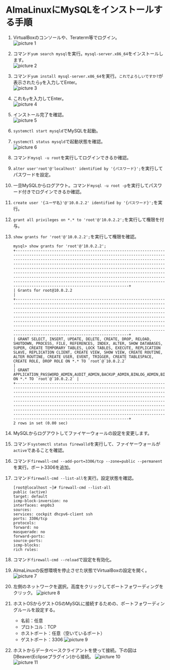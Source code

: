 # AlmaLinuxにMySQLをインストールする手順

1. VirtualBoxのコンソールや、Teraterm等でログイン。  
![picture 1](image/8b450772c5a63eb1e0cffb3b94ec9446b4b8e9d97f644cc98a509bd518e1ec7d.png)  

1. コマンド`yum search mysql`を実行。`mysql-server.x86_64`をインストールします。  
![picture 2](image/cce473140ca3128af367bf4992fe3ee4fc95fe1b0b323bda2c44a61e32ccd185.png)  

1. コマンド`yum install mysql-server.x86_64`を実行。`これでよろしいですか?`が表示されたら`y`を入力してEnter。  
![picture 3](image/b01de9da4030b4b285a0107f2c70c25e116bac613bd49ffa9652cf70f14af459.png)  

1. これも`y`を入力してEnter。  
![picture 4](image/ca5bd2bf33758ac925ec7aa1ed386977f0b578db90ff4ee58bb91c90ab34d890.png)  

1. インストール完了を確認。  
![picture 5](image/22a76d5b09e47b59c4b9939abbb5557203a3a0f0fafa7525f9db0a1f898f220b.png)  

1. `systemctl start mysqld`でMySQLを起動。  

1. `systemctl status mysqld`で起動状態を確認。  
![picture 6](image/aafc64abc4eea235ce4b6009f865f8a2d673bc119633a95e779ce095d19ce497.png)  

1. コマンド`mysql -u root`を実行してログインできるか確認。

1. `alter user'root'@'localhost' identified by '{パスワード}';`を実行してパスワードを設定。

1. 一旦MySQLからログアウト。コマンド`mysql -u root -p`を実行してパスワード付きでログインできるか確認。

1. `create user '{ユーザ名}'@'10.0.2.2' identified by '{パスワード}';`を実行。

1. `grant all privileges on *.* to 'root'@'10.0.2.2';`を実行して権限を付与。

1. `show grants for 'root'@'10.0.2.2';`を実行して権限を確認。
    ```
    mysql> show grants for 'root'@'10.0.2.2';
    +----------------------------------------------------------------------------------------------------------------------------------------------------------------------------------------------------------------------------------------------------------------------------------------------------------------------------------------------------------------------------------------------------------------------------------------------------------------------------------------------------------------------------------------------------------------------------------------------------------+
    | Grants for root@10.0.2.2                                                                                                                                                                                                                                                                                                                                                                                                                                                                                                                                                                                 |
    +----------------------------------------------------------------------------------------------------------------------------------------------------------------------------------------------------------------------------------------------------------------------------------------------------------------------------------------------------------------------------------------------------------------------------------------------------------------------------------------------------------------------------------------------------------------------------------------------------------+
    | GRANT SELECT, INSERT, UPDATE, DELETE, CREATE, DROP, RELOAD, SHUTDOWN, PROCESS, FILE, REFERENCES, INDEX, ALTER, SHOW DATABASES, SUPER, CREATE TEMPORARY TABLES, LOCK TABLES, EXECUTE, REPLICATION SLAVE, REPLICATION CLIENT, CREATE VIEW, SHOW VIEW, CREATE ROUTINE, ALTER ROUTINE, CREATE USER, EVENT, TRIGGER, CREATE TABLESPACE, CREATE ROLE, DROP ROLE ON *.* TO `root`@`10.0.2.2`                                                                                                                                                                                                                    |
    | GRANT APPLICATION_PASSWORD_ADMIN,AUDIT_ADMIN,BACKUP_ADMIN,BINLOG_ADMIN,BINLOG_ENCRYPTION_ADMIN,CLONE_ADMIN,CONNECTION_ADMIN,ENCRYPTION_KEY_ADMIN,FLUSH_OPTIMIZER_COSTS,FLUSH_STATUS,FLUSH_TABLES,FLUSH_USER_RESOURCES,GROUP_REPLICATION_ADMIN,INNODB_REDO_LOG_ARCHIVE,INNODB_REDO_LOG_ENABLE,PERSIST_RO_VARIABLES_ADMIN,REPLICATION_APPLIER,REPLICATION_SLAVE_ADMIN,RESOURCE_GROUP_ADMIN,RESOURCE_GROUP_USER,ROLE_ADMIN,SERVICE_CONNECTION_ADMIN,SESSION_VARIABLES_ADMIN,SET_USER_ID,SHOW_ROUTINE,SYSTEM_USER,SYSTEM_VARIABLES_ADMIN,TABLE_ENCRYPTION_ADMIN,XA_RECOVER_ADMIN ON *.* TO `root`@`10.0.2.2` |
    +----------------------------------------------------------------------------------------------------------------------------------------------------------------------------------------------------------------------------------------------------------------------------------------------------------------------------------------------------------------------------------------------------------------------------------------------------------------------------------------------------------------------------------------------------------------------------------------------------------+
    2 rows in set (0.00 sec)
    ```
1. MySQLからログアウトしてファイヤーウォールの設定を変更します。

1. コマンド`systemctl status firewalld`を実行して、ファイヤーウォールが`active`であることを確認。

1. コマンド`firewall-cmd --add-port=3306/tcp --zone=public --permanent`を実行。ポート3306を追加。

1. コマンド`firewall-cmd --list-all`を実行。設定状態を確認。
    ```
    [root@localhost ~]# firewall-cmd --list-all
    public (active)
    target: default
    icmp-block-inversion: no
    interfaces: enp0s3
    sources:
    services: cockpit dhcpv6-client ssh
    ports: 3306/tcp
    protocols:
    forward: no
    masquerade: no
    forward-ports:
    source-ports:
    icmp-blocks:
    rich rules:
    ```

1. コマンド`firewall-cmd --reload`で設定を有効化。

1. AlmaLinuxの仮想環境を停止させた状態でVirtualBoxの設定を開く。
![picture 7](image/136cd40c3400068b6fa7530ffd466cafa524c832a3b68f711f84751b11d658ac.png)  


1. 左側のネットワークを選択。高度をクリックしてポートフォワーディングをクリック。
![picture 8](image/fffed4fa04f948927b6ff20274ece6ca9a31a85b7f8607f933c070e62327fa06.png)  

1. ホストOSからゲストOSのMySQLに接続するための、ポートフォワーディングルールを設定する。
    + 名前：任意
    + プロトコル：TCP
    + ホストポート：任意（空いているポート）
    + ゲストポート：3306
![picture 9](image/8b1d8c7474e8cf5b7b4bda658bcec570ebcd67f05d56514e6b2208011a2bf813.png)  

1. ホストからデータベースクライアントを使って接続。下の図はDBeaver(Eclipseプラグイン)から接続。
![picture 10](image/8e6e321185c70836070894ee4ab9ec0393516db8071401beaf58bcf55886d64d.png)  
![picture 11](image/cf6604cb22721f67f747c6f00c2ee3c11db0a849d403b83514f2a6ab7dcf2f7f.png)  
